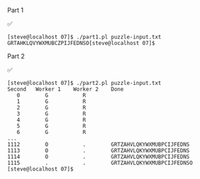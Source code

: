 Part 1

:white_check_mark:

    [steve@localhost 07]$ ./part1.pl puzzle-input.txt
    GRTAHKLQVYWXMUBCZPIJFEDNSO[steve@localhost 07]$

Part 2

:white_check_mark:

    [steve@localhost 07]$ ./part2.pl puzzle-input.txt
    Second   Worker 1    Worker 2    Done
       0        G           R
       1        G           R
       2        G           R
       3        G           R
       4        G           R
       5        G           R
       6        G           R
    ...
    1112        O           .        GRTZAHVLQKYWXMUBPCIJFEDNS
    1113        O           .        GRTZAHVLQKYWXMUBPCIJFEDNS
    1114        O           .        GRTZAHVLQKYWXMUBPCIJFEDNS
    1115        .           .        GRTZAHVLQKYWXMUBPCIJFEDNSO
    [steve@localhost 07]$


